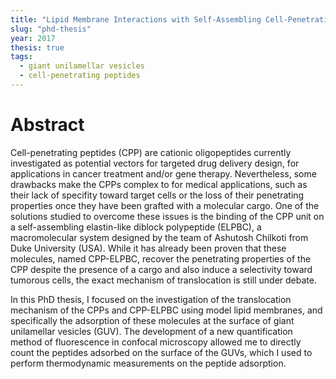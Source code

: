 ```yaml
---
title: "Lipid Membrane Interactions with Self-Assembling Cell-Penetrating Peptides"
slug: "phd-thesis"
year: 2017
thesis: true
tags:
  - giant unilamellar vesicles
  - cell-penetrating peptides
---
```


# Abstract

Cell-penetrating peptides (CPP) are cationic oligopeptides currently investigated as potential vectors
for targeted drug delivery design, for applications in cancer treatment and/or gene therapy.
Nevertheless, some drawbacks make the CPPs complex to for medical applications, such as their
lack of specifity toward target cells or the loss of their penetrating properties once they have been
grafted with a molecular cargo. One of the solutions studied to overcome these issues is the binding
of the CPP unit on a self-assembling elastin-like diblock polypeptide (ELPBC), a macromolecular
system designed by the team of Ashutosh Chilkoti from Duke University (USA). While it has already
been proven that these molecules, named CPP-ELPBC, recover the penetrating properties of the
CPP despite the presence of a cargo and also induce a selectivity toward tumorous cells, the exact
mechanism of translocation is still under debate.

In this PhD thesis, I focused on the investigation of the translocation mechanism of the CPPs and
CPP-ELPBC using model lipid membranes, and specifically the adsorption of these molecules at the
surface of giant unilamellar vesicles (GUV). The development of a new quantification method of
fluorescence in confocal microscopy allowed me to directly count the peptides adsorbed on the
surface of the GUVs, which I used to perform thermodynamic measurements on the peptide
adsorption.
